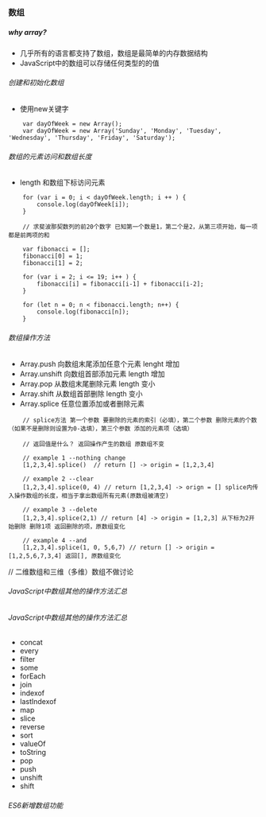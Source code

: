 ### 数组
##### why array?
+ 几乎所有的语言都支持了数组，数组是最简单的内存数据结构
+ JavaScript中的数组可以存储任何类型的的值
###### 创建和初始化数组
+ 使用new关键字
```
    var dayOfWeek = new Array();
    var dayOfWeek = new Array('Sunday', 'Monday', 'Tuesday', 'Wednesday', 'Thursday', 'Friday', 'Saturday');

```

###### 数组的元素访问和数组长度
+ length 和数组下标访问元素

```
    for (var i = 0; i < dayOfWeek.length; i ++ ) {
        console.log(dayOfWeek[i]);
    }

    // 求斐波那契数列的前20个数字 已知第一个数是1，第二个是2，从第三项开始，每一项都是前两项的和

    var fibonacci = [];
    fibonacci[0] = 1;
    fibonacci[1] = 2;

    for (var i = 2; i <= 19; i++ ) {
        fibonacci[i] = fibonacci[i-1] + fibonacci[i-2];
    }

    for (let n = 0; n < fibonacci.length; n++) {
        console.log(fibonacci[n]);
    }

```

###### 数组操作方法
+ Array.push 向数组末尾添加任意个元素  lenght 增加
+ Array.unshift 向数组首部添加元素 length 增加
+ Array.pop 从数组末尾删除元素  length 变小
+ Array.shift 从数组首部删除 length 变小
+ Array.splice 任意位置添加或者删除元素 

```
    // splice方法 第一个参数 要删除的元素的索引（必填），第二个参数 删除元素的个数（如果不是删除则设置为0-选填），第三个参数 添加的元素项（选填）

    // 返回值是什么？ 返回操作产生的数组 原数组不变

    // example 1 --nothing change
    [1,2,3,4].splice()  // return [] -> origin = [1,2,3,4] 

    // example 2 --clear
    [1,2,3,4].splice(0, 4) // return [1,2,3,4] -> orign = [] splice内传入操作数组的长度，相当于拿出数组所有元素(原数组被清空)
    
    // example 3 --delete
    [1,2,3,4].splice(2,1) // return [4] -> origin = [1,2,3] 从下标为2开始删除 删除1项 返回删除的项，原数组变化

    // example 4 --and
    [1,2,3,4].splice(1, 0, 5,6,7) // return [] -> origin = [1,2,5,6,7,3,4] 返回[], 原数组变化

```

// 二维数组和三维（多维）数组不做讨论

###### JavaScript中数组其他的操作方法汇总
###### JavaScript中数组其他的操作方法汇总
+ concat
+ every
+ filter
+ some
+ forEach
+ join
+ indexof
+ lastIndexof
+ map
+ slice
+ reverse
+ sort
+ valueOf
+ toString
+ pop 
+ push
+ unshift
+ shift

###### ES6新增数组功能